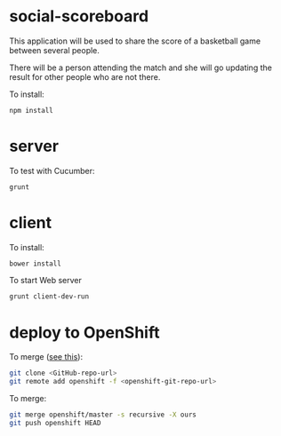 social-scoreboard
=================

This application will be used to share the score of a basketball game between several people. 

There will be a person attending the match and she will go updating the result for other people who are not there.

To install:

```bash
npm install
```

server
======

To test with Cucumber:

```bash
grunt
```

client
======

To install:

```bash
bower install
```

To start Web server

```bash
grunt client-dev-run
```

deploy to OpenShift
===================

To merge ([see this](http://stackoverflow.com/questions/12657168/can-i-use-my-existing-git-repo-with-openshift)):

```bash
git clone <GitHub-repo-url>
git remote add openshift -f <openshift-git-repo-url>
```

To merge:

```bash
git merge openshift/master -s recursive -X ours
git push openshift HEAD
```
